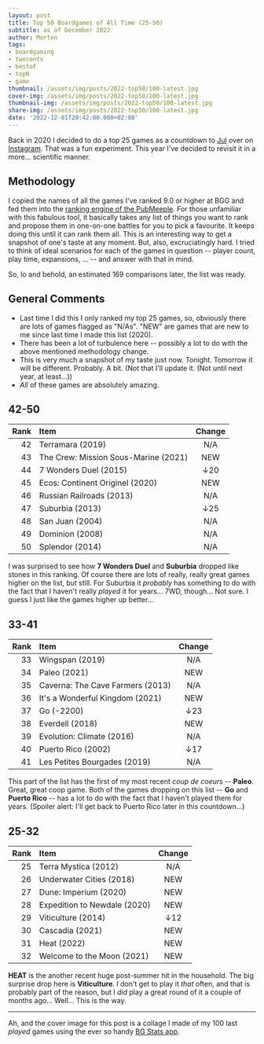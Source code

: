 ```yaml
---
layout: post
title: Top 50 Boardgames of All Time (25-50)
subtitle: as of December 2022
author: Morten
tags:
- boardgaming
- twocents
- bestof
- topN
- game
thumbnail: /assets/img/posts/2022-top50/100-latest.jpg
cover-img: /assets/img/posts/2022-top50/100-latest.jpg
thumbnail-img: /assets/img/posts/2022-top50/100-latest.jpg
share-img: /assets/img/posts/2022-top50/100-latest.jpg
date: '2022-12-01T20:42:00.000+02:00'
---
```


Back in 2020 I decided to do a top 25 games as a countdown to [Jul](https://no.wikipedia.org/wiki/Jule%C3%B8l) over on [Instagram](https://www.instagram.com/p/CId2t18hw-e/). That was a fun experiment. This year I've decided to revisit it in a more... scientific manner. 

## Methodology

I copied the names of all the games I've ranked 9.0 or higher at BGG and fed them into the [ranking engine of the PubMeeple](https://www.pubmeeple.com/ranking-engine). For those unfamiliar with this fabulous tool, it basically takes any list of things you want to rank and propose them in one-on-one battles for you to pick a favourite. It keeps doing this until it can rank them all. This is an interesting way to get a snapshot of one's taste at any moment. But, also, excruciatingly hard. I tried to think of ideal scenarios for each of the games in question -- player count, play time, expansions, ... -- and answer with that in mind.

So, lo and behold, an estimated 169 comparisons later, the list was ready.

## General Comments

- Last time I did this I only ranked my top 25 games, so, obviously there are lots of games flagged as "N/As". "NEW" are games that are new to me since last time I made this list (2020).
- There has been a lot of turbulence here -- possibly a lot to do with the above mentioned methodology change.
- This is very much a snapshot of my taste just now. Tonight. Tomorrow it will be different. Probably. A bit. (Not that I'll update it. (Not until next year, at least...))
- _All_ of these games are absolutely amazing.

## 42-50

| Rank  | Item | Change |
|---:|:---|:---:|
| 42 | Terramara (2019) | N/A |
| 43 | The Crew: Mission Sous-Marine (2021) | NEW |
| 44 | 7 Wonders Duel (2015) | ↓20 |
| 45 | Ecos: Continent Originel (2020) | NEW |
| 46 | Russian Railroads (2013) | N/A |
| 47 | Suburbia (2013) | ↓25 |
| 48 | San Juan (2004) | N/A |
| 49 | Dominion (2008) | N/A |
| 50 | Splendor (2014) | N/A |

I was surprised to see how **7 Wonders Duel** and **Suburbia** dropped like stones in this ranking. Of course there are lots of really, really great games higher on the list, but still. For Suburbia it _probably_ has something to do with the fact that I haven't really _played_ it for years... 7WD, though... Not sure. I guess I just like the games higher up better...

## 33-41

| Rank  | Item | Change |
|---:|:---|:---:|
| 33 | Wingspan (2019) | N/A |
| 34 | Paleo (2021) | NEW |
| 35 | Caverna: The Cave Farmers (2013) | N/A |
| 36 | It's a Wonderful Kingdom (2021) | NEW |
| 37 | Go (-2200) | ↓23 |
| 38 | Everdell (2018) | NEW |
| 39 | Evolution: Climate (2016) | N/A |
| 40 | Puerto Rico (2002) | ↓17 |
| 41 | Les Petites Bourgades (2019) | N/A |

This part of the list has the first of my most recent _coup de coeurs_ -- **Paleo**. Great, great coop game. Both of the games dropping on this list -- **Go** and **Puerto Rico** -- has a lot to do with the fact that I haven't played them for years. (Spoiler alert: I'll get back to Puerto Rico later in this countdown...)

## 25-32

| Rank  | Item | Change |
|---:|:---|:---:|
| 25 | Terra Mystica (2012) | N/A |
| 26 | Underwater Cities (2018) | NEW |
| 27 | Dune: Imperium (2020) | NEW |
| 28 | Expedition to Newdale (2020) | NEW |
| 29 | Viticulture (2014) | ↓12 |
| 30 | Cascadia (2021) | NEW |
| 31 | Heat (2022) | NEW |
| 32 | Welcome to the Moon (2021) | NEW |

**HEAT** is the another recent huge post-summer hit in the household. The big surprise drop here is **Viticulture**. I don't get to play it _that_ often, and that is probably part of the reason, but I _did_ play a great round of it a couple of months ago... Well... This is the way.

---

Ah, and the cover image for this post is a collage I made of my 100 last _played_ games using the ever so handy [BG Stats app](https://www.bgstatsapp.com/).